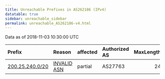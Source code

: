 ```yaml
---
title: Unreachable Prefixes in AS262186 (IPv4)
datatable: true
sidebar: unreachable_sidebar
permalink: unreachable_AS262186-v4.html
---
```


Data as of 2018-11-03 10:30:00 UTC


<div class="datatable-begin"></div>

| Prefix                                                   | Reason                                                                                                  | affected   | Authorized AS   |   MaxLength | Anchor                                         |   unreachable /24s |
|:---------------------------------------------------------|:--------------------------------------------------------------------------------------------------------|:-----------|:----------------|------------:|:-----------------------------------------------|-------------------:|
| [200.25.240.0/20](https://stat.ripe.net/200.25.240.0/20) | [INVALID ASN](https://rpki-validator.ripe.net/announcement-preview?asn=AS262186&prefix=200.25.240.0/20) | partial    | AS27763         |          24 | [LACNIC](unreachable_LACNIC_RPKI_Root-v4.html) |                 16 |

<div class="datatable-end"></div>